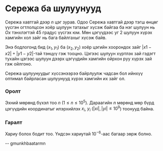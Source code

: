 Сережа ба шулуунууд
===================
Сережа хавтгай дээр $n$ цэг зурав. Одоо Сережа хавтгай дээр тэгш өнцөг үүсгэн
огтлолцсон хоёр шулуун татахыг хүсэж байгаа ба нэг шулуун нь $Ox$ тэнхлэгтэй
$45$ градус үүсгэх юм. Мөн цэгүүдээс уг $2$ шулуун хүрэх хамгийн хол зайг нь
бага байлгахыг хүсэж байв.

Энэ бодлогонд бид ($x_1,y_1$) ба ($x_2,y_2$) хоёр цэгийн хоорондох зайг
$|x1-x2|+|y1-y2|$-тай тэнцүү гэж тооцно. Цэгээс шулуун хүртлэх зай гэдэгт тухайн
цэгээс шулуун дээрх цэгүүдийн хамгийн ойрхон руу хүрэх зай гэж ойлгоно.

Сережа шулуунуудыг хүссэнээрээ байрлуулж чадсан бол ийнхүү оптимал байрласан
шулуунууд хүрэх хамгийн их зайг ол.


### Оролт
Эхний мөрөнд бүхэл тоо $n$ ($1 ≤ n ≤ 10^5$). Дараагийн $n$ мөрөнд мөр бүрд
цэгүүдийн координатыг илэрхийлэх $x_i$, $y_i$ ($|xi|,|yi| ≤ 10^9$) тоонууд
байна.


### Гаралт
Хариу болох бодит тоо. Үндсэн хариутай $10^{-6}$-аас багаар зөрж болно.

-- gmunkhbaatarmn
